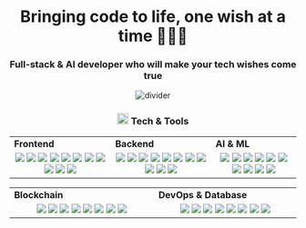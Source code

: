 <h1 align="center">
  Bringing code to life, one wish at a time 🎅🏼✨
</h1>
<h3 align="center">
  Full-stack & AI developer who will make your tech wishes come true
</h3>

<div align="center">
  <img src="https://github.com/santa-bringyouwishes/santa-bringyouwishes/blob/main/divider1.png" alt="divider"/>
</div>

<h3 align="center"><img src="https://github.com/santa-bringyouwishes/santa-bringyouwishes/blob/main/code.gif" height="20"/> Tech & Tools</h3>

<div align="center" style="witdh:100%"> 
  <table>
    <tr>
      <td valign="center" width="100px"><b>Frontend<b></td>
      <td valign="center" width="100px"><b>Backend<b></td>
      <td valign="center" width="100px"><b>AI & ML<b></td>
    </tr>
    <tr>
      <td valign="center" align="center" width="300px">
        <img src="https://img.shields.io/badge/React-blue" /> 
        <img src="https://img.shields.io/badge/Next-blue" />  
        <img src="https://img.shields.io/badge/API Integration-blue" /> 
        <img src="https://img.shields.io/badge/Vue-blue" /> 
        <img src="https://img.shields.io/badge/Nuxt-blue" /> 
        <img src="https://img.shields.io/badge/Angular-blue" /> 
        <img src="https://img.shields.io/badge/Tailwind-blue" /> 
        <img src="https://img.shields.io/badge/JavaScript-blue" /> 
        <img src="https://img.shields.io/badge/TypeScript-blue" />
        <img src="https://img.shields.io/badge/Dart-blue" /> 
        <img src="https://img.shields.io/badge/Flutter-blue" />
      </td>      
      <td valign="center" align="center" width="300px">
        <img src="https://img.shields.io/badge/Django-blue" /> 
        <img src="https://img.shields.io/badge/Flask-blue" /> 
        <img src="https://img.shields.io/badge/FastAPI-blue" /> 
        <img src="https://img.shields.io/badge/Python-blue" /> 
        <img src="https://img.shields.io/badge/Node.js-blue" /> 
        <img src="https://img.shields.io/badge/Express-blue" /> 
        <img src="https://img.shields.io/badge/Selenium-blue" />  
        <img src="https://img.shields.io/badge/BeautifulSoup-blue" /> 
        <img src="https://img.shields.io/badge/PHP-blue" /> 
        <img src="https://img.shields.io/badge/Laravel-blue" /> 
        <img src="https://img.shields.io/badge/Nest.js-blue" /> 
      </td>
     <td valign="center" align="center" width="300px">
       <img src="https://img.shields.io/badge/Chatbot Development-blue" />  
       <img src="https://img.shields.io/badge/NLP-blue" />
       <img src="https://img.shields.io/badge/LLM-blue" />  
       <img src="https://img.shields.io/badge/Tensorflow-blue" /> 
       <img src="https://img.shields.io/badge/Tensorflow-blue" /> 
       <img src="https://img.shields.io/badge/Keras-blue" /> 
       <img src="https://img.shields.io/badge/Scikit-blue" /> 
       <img src="https://img.shields.io/badge/Jupyter-blue" /> 
       <img src="https://img.shields.io/badge/Pandas-blue" /> 
       <img src="https://img.shields.io/badge/Numpy-blue" /> 
      </td>
    </tr>
  </table>
  
 <table>
    <tr>
      <td valign="center" width="100px"><b>Blockchain<b></td>
      <td valign="center" width="100px"><b>DevOps & Database<b></td>
    </tr>
    <tr>
      <td valign="center" align="center" width="300px">
        <img src="https://img.shields.io/badge/Web3.js-blue" /> 
        <img src="https://img.shields.io/badge/Solidity-blue" /> 
        <img src="https://img.shields.io/badge/Ethers.js-blue" /> 
        <img src="https://img.shields.io/badge/Solana-blue" /> 
        <img src="https://img.shields.io/badge/Golang-blue" /> 
        <img src="https://img.shields.io/badge/Rust-blue" /> 
        <img src="https://img.shields.io/badge/Smart Contract-blue" /> 
        <img src="https://img.shields.io/badge/Bitcoin-blue" />
      </td>
      <td valign="center" align="center" width="300px">
        <img src="https://img.shields.io/badge/AWS-blue" /> 
        <img src="https://img.shields.io/badge/CI/CD-blue" /> 
        <img src="https://img.shields.io/badge/Docker-blue" /> 
        <img src="https://img.shields.io/badge/TDD-blue" /> 
        <img src="https://img.shields.io/badge/Jira-blue" /> 
        <img src="https://img.shields.io/badge/MySQL-blue" /> 
        <img src="https://img.shields.io/badge/MongoDB-blue" /> 
        <img src="https://img.shields.io/badge/PostgreSQL-blue" /> 
      </td>
    </tr>
  </table>
</div>
